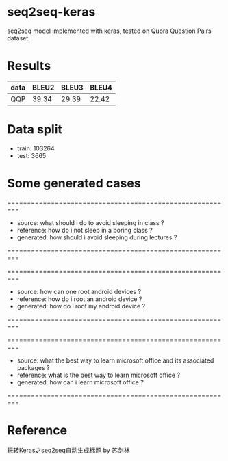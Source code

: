 # seq2seq-keras
seq2seq model implemented with keras, tested on Quora Question Pairs dataset.

# Results

data | BLEU2 |  BLEU3  |  BLEU4
-|-|-|-
QQP | 39.34 | 29.39 | 22.42

# Data split

+ train: 103264
+ test: 3665

# Some generated cases

=========================================================
+ source: what should i do to avoid sleeping in class ?
+ reference: how do i not sleep in a boring class ?
+ generated: how should i avoid sleeping during lectures ?

=========================================================

=========================================================
+ source: how can one root android devices ?
+ reference: how do i root an android device ?
+ generated: how do i root my android device ?

=========================================================

=========================================================
+ source: what the best way to learn microsoft office and its associated packages ?
+ reference: what is the best way to learn microsoft office ?
+ generated: how can i learn microsoft office ?

=========================================================

# Reference

[玩转Keras之seq2seq自动生成标题](https://kexue.fm/archives/5861) by 苏剑林

